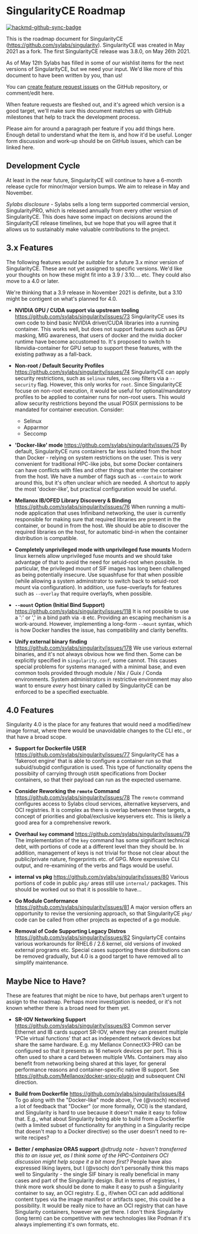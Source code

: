 # SingularityCE Roadmap

[![hackmd-github-sync-badge](https://hackmd.io/STKv0EPDRHSHEgFSZe9fxw/badge)](https://hackmd.io/STKv0EPDRHSHEgFSZe9fxw)


This is the roadmap document for SingularityCE (https://github.com/sylabs/singularity). SingularityCE was created in May 2021 as a fork. The first SingularityCE release was 3.8.0, on May 26th 2021.

As of May 12th Sylabs has filled in some of our wishlist items for the next versions of SingularityCE, but we need your input. We'd like more of this document to have been written by you, than us!

You can [create feature request issues](https://https://github.com/sylabs/singularity/issues/new?assignees=&labels=enhancement&template=feature_request.md&title=) on the GitHub repository, or comment/edit here.

When feature requests are fleshed out, and it's agreed which version is a good target, we'll make sure this document matches up with GitHub milestones that help to track the development process.

Please aim for around a paragraph per feature if you add things here. Enough detail to understand what the item is, and how it'd be useful. Longer form discussion and work-up should be on GitHub issues, which can be linked here.

## Development Cycle

At least in the near future, SingularityCE will continue to have a 6-month release cycle for minor/major version bumps. We aim to release in May and November.

*Sylabs disclosure* - Sylabs sells a long term supported commercial version, SingularityPRO, which is released annually from every other version of SingularityCE. This does have some impact on decisions around the SingularityCE release timelines, but we hope that you will agree that it allows us to sustainably make valuable contributions to the project.

## 3.x Features

The following features *would be suitable* for a future 3.x minor version of SingularityCE. These are not yet assigned to specific versions. We'd like your thoughts on how these might fit into a 3.9 / 3.10.... etc. They could also move to a 4.0 or later.

We're thinking that a 3.9 release in November 2021 is definite, but a 3.10 might be contigent on what's planned for 4.0.

* **NVIDIA GPU / CUDA support via upstream tooling**
https://github.com/sylabs/singularity/issues/73
SingularityCE uses its own code to bind basic NVIDIA driver/CUDA libraries into a running container. This works well, but does not support features such as GPU masking, MIG awareness, that users of docker and the nvidia docker runtime have become accustomed to. It's proposed to switch to libnvidia-container for GPU setup to support these features, with the existing pathway as a fall-back.

* **Non-root / Default Security Profiles**
https://github.com/sylabs/singularity/issues/74
SingularityCE can apply security restrictions, such as `selinux` rules, `seccomp` filters via a `--security` flag. However, this only works for `root`. Since SingularityCE focuse on non-root execution, it would be useful for optional/mandatory profiles to be applied to container runs for non-root users. This would allow security restrictions beyond the usual POSIX permissions to be mandated for container execution. Consider:
  * Selinux
  * Apparmor
  * Seccomp

* **'Docker-like' mode**
https://github.com/sylabs/singularity/issues/75
By default, SingularityCE runs containers far less isolated from the host than Docker - relying on system restrictions on the user. This is very convenient for traditional HPC-like jobs, but some Docker containers can have conflicts with files and other things that enter the container from the host. We have a number of flags such as `--contain` to work around this, but it's often unclear which are needed. A shortcut to apply the most 'docker-like', but practical configuration would be useful.

* **Mellanox IB/OFED Library Discovery & Binding**
https://github.com/sylabs/singularity/issues/76
When running a multi-node application that uses Infiniband networking, the user is currently responsible for making sure that required libraries are present in the container, or bound in from the host. We should be able to discover the required libraries on the host, for automatic bind-in when the container distribution is compatible.

* **Completely unprivileged mode with unprivileged fuse mounts**
Modern linux kernels allow unprivileged fuse mounts and we should take advantage of that to avoid the need for setuid-root when possible.  In particular, the privileged mount of SIF images has long been challenged as being potentially insecure. Use squashfuse for that when possible (while allowing a system adminstrator to switch back to setuid-root mount via configuration).  In addition, use fuse-overlayfs for features such as ``--overlay`` that require overlayfs, when possible. 

* **`--mount` Option (Initial Bind Support)**
https://github.com/sylabs/singularity/issues/118
It is not possible to use a ':' or ',' in a bind path via `-B` etc. Providing an escaping mechanism is a work-around. However, implementing a long-form `--mount` syntax, which is how Docker handles the issue, has compatibility and clarity benefits.

* **Unify external binary finding**
https://github.com/sylabs/singularity/issues/178
We use various external binaries, and it's not always obvious how we find then. Some can be explicitly specified in `singularity.conf`, some cannot. This causes special problems for systems managed with a minimal base, and even common tools provided through module / Nix / Guix / Conda environments. System administrators in restrictive environment may also want to ensure *every* host binary called by SingularityCE can be enforced to be a specified exectuable.


## 4.0 Features

Singularity 4.0 is the place for any features that would need a modified/new image format, where there would be unavoidable changes to the CLI etc., or that have a broad scope.

* **Support for Dockerfile USER**
https://github.com/sylabs/singularity/issues/77
SingularityCE has a 'fakeroot engine' that is able to configure a container run so that subuid/subgid configuration is used. This type of functionality opens the possibiity of carrying through `USER` specifications from Docker containers, so that their payload can run as the expected username.

* **Consider Reworking the `remote` Command**
https://github.com/sylabs/singularity/issues/78
The `remote` command configures access to Sylabs cloud services, alternative keyservers, and OCI registries. It is complex as there is overlap between these targets, a concept of priorities and global/exclusive keyservers etc. This is likely a good area for a comprehensive rework.

* **Overhaul `key` command**
https://github.com/sylabs/singularity/issues/79
The implementation of the `key` command has some significant technical debt, with portions of code at a different level than they should be. In addition, management of keys is not trivial for those not clear about the public/private nature, fingerprints etc. of GPG. More expressive CLI output, and re-examining of the verbs and flags would be useful.

* **internal vs pkg**
https://github.com/sylabs/singularity/issues/80
Various portions of code in public `pkg/` areas still use `internal/` packages. This should be worked out so that it is possible to have...

* **Go Module Conformance**
https://github.com/sylabs/singularity/issues/81
A major version offers an opportunity to revise the versioning approach, so that SingularityCE `pkg/` code can be called from other projects as expected of a go module.

* **Removal of Code Supporting Legacy Distros**
https://github.com/sylabs/singularity/issues/82
SingulartyCE contains various workarounds for RHEL6 / 2.6 kernel, old versions of invoked external programs etc. Special cases supporting these distributions can be removed gradually, but 4.0 is a good target to have removed all to simplify maintenance.

## Maybe Nice to Have?

These are features that might be nice to have, but perhaps aren't urgent to assign to the roadmap. Perhaps more investigation is needed, or it's not known whether there is a broad need for them yet.

* **SR-IOV Networking Support**
https://github.com/sylabs/singularity/issues/83
Common server Ethernet and IB cards support SR-IOV, where they can present multiple 'PCIe virtual functions' that act as independent network devices but share the same hardware. E.g. my Mellanox ConnectX3-PRO can be configured so that it presents as 16 network devices per port. This is often used to share a card between multiple VMs. Containers may also benefit from networking being shared at this layer, for general performance reasons and container-specific native IB support. See https://github.com/Mellanox/docker-sriov-plugin and subsequent CNI direction.

* **Build from Dockerfile**
https://github.com/sylabs/singularity/issues/84
To go along with the "Docker-like" mode above, I've (@vsoch) received a lot of feedback that "Docker" (or more formally, OCI) is the standard, and Singularity is hard to use because it doesn't make it easy to follow that. E.g., what about Singularity being able to build from a Dockerfile (with a limited subset of functionality for anything in a Singularity recipe that doesn't map to a Docker directive) so the user doesn't need to re-write recipes? 

* **Better / emphasize ORAS support**
*@dtrudg note - haven't transferred this to an issue yet, as I think some of the HPC-Containers OCI discussion might help scope it a bit more first?*
People have also expressed liking layers, but I (@vsoch) don't personally think this maps well to Singularity - the single SIF binary is really beneficial in many cases and part of the Singularity design. But in terms of registries, I think more work should be done to make it easy to push a Singularity container to say, an OCI registry. E.g., if/when OCI can add additional content types via the image manifest or artifacts spec, this could be a possibility. It would be really nice to have an OCI registry that can have Singularity containers, however we get there. I don't think Singularity (long term) can be competitive with new technologies like Podman if it's always implementing it's own formats, etc.
